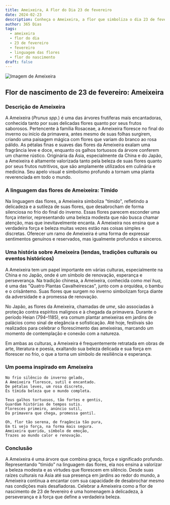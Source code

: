 ```yaml
---
title: Ameixeira, A Flor do Dia 23 de fevereiro
date: 2024-02-23
description: Conheça o Ameixeira, a flor que simboliza o dia 23 de fevereiro e seu significado 'Tímido'. Explore a beleza e o simbolismo desta flor encantadora.
author: 365 Dias
tags:
  - ameixeira
  - flor do dia
  - 23 de fevereiro
  - fevereiro
  - linguagem das flores
  - flor do nascimento
draft: false
---
```


![Imagem de Ameixeira](https://cdn.pixabay.com/photo/2020/12/14/08/19/apricot-blossom-5830230_640.jpg#center)


## Flor de nascimento de 23 de fevereiro: Ameixeira

### Descrição de Ameixeira

A Ameixeira (_Prunus spp._) é uma das árvores frutíferas mais encantadoras, conhecida tanto por suas delicadas flores quanto por seus frutos saborosos. Pertencente à família Rosaceae, a Ameixeira floresce no final do inverno ou início da primavera, antes mesmo de suas folhas surgirem, criando uma paisagem mágica com flores que variam do branco ao rosa pálido. As pétalas finas e suaves das flores da Ameixeira exalam uma fragrância leve e doce, enquanto os galhos tortuosos da árvore conferem um charme rústico. Originária da Ásia, especialmente da China e do Japão, a Ameixeira é altamente valorizada tanto pela beleza de suas flores quanto por seus frutos nutritivos, que são amplamente utilizados em culinária e medicina. Seu apelo visual e simbolismo profundo a tornam uma planta reverenciada em todo o mundo.

### A linguagem das flores de Ameixeira: Tímido

Na linguagem das flores, a Ameixeira simboliza "tímido", refletindo a delicadeza e a sutileza de suas flores, que desabrocham de forma silenciosa no frio do final do inverno. Essas flores parecem esconder uma força interior, representando uma beleza modesta que não busca chamar atenção, mas que inevitavelmente encanta. A Ameixeira nos ensina que a verdadeira força e beleza muitas vezes estão nas coisas simples e discretas. Oferecer um ramo de Ameixeira é uma forma de expressar sentimentos genuínos e reservados, mas igualmente profundos e sinceros.

### Uma história sobre Ameixeira (lendas, tradições culturais ou eventos históricos)

A Ameixeira tem um papel importante em várias culturas, especialmente na China e no Japão, onde é um símbolo de renovação, esperança e perseverança. Na tradição chinesa, a Ameixeira, conhecida como _mei hua_, é uma das "Quatro Plantas Cavalheirescas", junto com a orquídea, o bambu e o crisântemo. Suas flores que surgem no inverno simbolizam força diante da adversidade e a promessa de renovação.

No Japão, as flores da Ameixeira, chamadas de _ume_, são associadas à proteção contra espíritos malignos e à chegada da primavera. Durante o período Heian (794–1185), era comum plantar ameixeiras em jardins de palácios como sinal de elegância e sofisticação. Até hoje, festivais são realizados para celebrar o florescimento das ameixeiras, marcando um momento de contemplação e conexão com a natureza.

Em ambas as culturas, a Ameixeira é frequentemente retratada em obras de arte, literatura e poesia, exaltando sua beleza delicada e sua força em florescer no frio, o que a torna um símbolo de resiliência e esperança.

### Um poema inspirado em Ameixeira

```
No frio silêncio do inverno gelado,  
A Ameixeira floresce, sutil e encantado.  
De pétalas leves, um rosa discreto,  
És tímida beleza que o mundo completa.  

Teus galhos tortuosos, tão fortes e gentis,  
Guardam histórias de tempos sutis.  
Floresces primeiro, anúncio sutil,  
Da primavera que chega, promessa gentil.  

Oh, flor tão serena, de fragância tão pura,  
Em ti vejo força, na forma mais segura.  
Ameixeira querida, símbolo de emoção,  
Trazes ao mundo calor e renovação.
```

### Conclusão

A Ameixeira é uma árvore que combina graça, força e significado profundo. Representando "tímido" na linguagem das flores, ela nos ensina a valorizar a beleza modesta e as virtudes que florescem em silêncio. Desde suas raízes culturais na Ásia até sua presença em jardins ao redor do mundo, a Ameixeira continua a encantar com sua capacidade de desabrochar mesmo nas condições mais desafiadoras. Celebrar a Ameixeira como a flor de nascimento de 23 de fevereiro é uma homenagem à delicadeza, à perseverança e à força que define a verdadeira beleza.